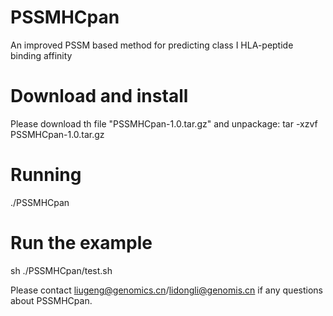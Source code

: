 # PSSMHCpan
An improved PSSM based method for predicting class I HLA-peptide binding affinity
# Download and install
Please download th file "PSSMHCpan-1.0.tar.gz" and unpackage: tar -xzvf PSSMHCpan-1.0.tar.gz
# Running
./PSSMHCpan
# Run the example
sh ./PSSMHCpan/test.sh

Please contact liugeng@genomics.cn/lidongli@genomis.cn if any questions about PSSMHCpan.
